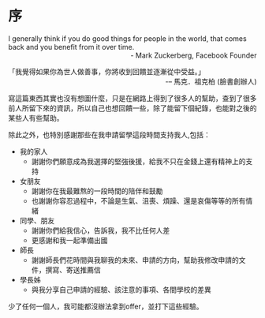 序
=======
<style>
    .align_right{
        display: block ;
        text-align: right ; 
    }
</style>

I generally think if you do good things for people in the world, that comes back and you benefit from it over time. 
<span class="align_right">- Mark Zuckerberg, Facebook Founder</span>

「我覺得如果你為世人做善事，你將收到回饋並逐漸從中受益。」
<span class="align_right">-– 馬克．祖克柏 (臉書創辦人)</span>


寫這篇東西其實也沒有想圖什麼，只是在網路上得到了很多人的幫助，查到了很多前人所留下來的資訊，所以自己也想回饋一些，除了能留下個紀錄，也能對之後的某些人有些幫助。

除此之外，也特別感謝那些在我申請留學這段時間支持我人,包括：

- 我的家人
	- 謝謝你們願意成為我選擇的堅強後援，給我不只在金錢上還有精神上的支持
- 女朋友
	- 謝謝你在我最難熬的一段時間的陪伴和鼓勵
	- 也謝謝你容忍過程中，不論是生氣、沮喪、煩躁、還是哀傷等等的所有情緒
- 同學、朋友
	- 謝謝你們給我信心，告訴我，我不比任何人差
	- 更感謝和我一起準備出國
- 師長
	- 謝謝師長們花時間與我聊我的未來、申請的方向，幫助我修改申請的文件，撰寫、寄送推薦信
- 學長姊
	- 與我分享自己申請的經驗、該注意的事項、各間學校的差異

少了任何一個人，我可能都沒辦法拿到offer，並打下這些經驗。
